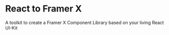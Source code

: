 # React to Framer X

A toolkit to create a Framer X Component Library based on your living React UI-Kit
